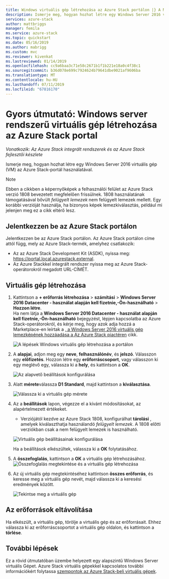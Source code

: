 ```yaml
---
title: Windows virtuális gép létrehozása az Azure Stack portálon |} A Microsoft Docs
description: Ismerje meg, hogyan hozhat létre egy Windows Server 2016 virtuális gép (VM) az Azure Stack portálon.
services: azure-stack
author: mattbriggs
manager: femila
ms.service: azure-stack
ms.topic: quickstart
ms.date: 05/16/2019
ms.author: mabrigg
ms.custom: mvc
ms.reviewer: kivenkat
ms.lastreviewed: 01/14/2019
ms.openlocfilehash: cc9a6baa3c71e58c2671b1f1b221e18a0c4f38c1
ms.sourcegitcommit: b36d078e699c7924624b79641dbe9021af9606ba
ms.translationtype: MT
ms.contentlocale: hu-HU
ms.lasthandoff: 07/11/2019
ms.locfileid: "67816170"
---
```

# <a name="quickstart-create-a-windows-server-vm-with-the-azure-stack-portal"></a>Gyors útmutató: Windows server rendszerű virtuális gép létrehozása az Azure Stack portal

*Vonatkozik: Az Azure Stack integrált rendszerek és az Azure Stack fejlesztői készlete*

Ismerje meg, hogyan hozhat létre egy Windows Server 2016 virtuális gép (VM) az Azure Stack-portál használatával.

> [!NOTE]  
> Ebben a cikkben a képernyőképek a felhasználói felület az Azure Stack verzió 1808 bevezetett megfelelően frissülnek. 1808 használatának támogatásával bővült *felügyelt lemezek* nem felügyelt lemezek mellett. Egy korábbi verzióját használja, ha bizonyos képek lemezkiválasztás, például mi jelenjen meg ez a cikk eltérő lesz.  


## <a name="sign-in-to-the-azure-stack-portal"></a>Jelentkezzen be az Azure Stack portálon

Jelentkezzen be az Azure Stack portálon. Az Azure Stack portálon címe attól függ, mely az Azure Stack-termék, amelyhez csatlakozik:

* Az az Azure Stack Development Kit (ASDK), nyissa meg: https://portal.local.azurestack.external.
* Az Azure Stackkel integrált rendszer nyissa meg az Azure Stack-operátorokról megadott URL-CÍMÉT.

## <a name="create-a-vm"></a>Virtuális gép létrehozása

1. Kattintson a **+ erőforrás létrehozása** > **számítási** > **Windows Server 2016 Datacenter - használat alapján kell fizetnie,-Ön-használható**  >   **Hozzon létre**. <br> Ha nem látja a **Windows Server 2016 Datacenter - használat alapján kell fizetnie,-Ön-használható** bejegyzést, lépjen kapcsolatba az Azure Stack-operátorokról, és kérje meg, hogy azok adja hozzá a Marketplace-en leírtak a [, a Windows Server 2016 virtuális gép lemezképének hozzáadása a Az Azure Stack piactéren](../operator/azure-stack-create-and-publish-marketplace-item.md) cikk.

    ![A lépések Windows virtuális gép létrehozása a portálon](media/azure-stack-quick-windows-portal/image01.png)

2. A **alapjai**, adjon meg egy **neve**, **felhasználónév**, és **jelszó**. Válasszon egy **előfizetés**. Hozzon létre egy **erőforráscsoport**, vagy válasszon ki egy meglévő egy, válassza ki a **hely**, és kattintson a **OK**.

    ![Az alapvető beállítások konfigurálása](media/azure-stack-quick-windows-portal/image02.png)

3. Alatt **mérete**válassza **D1 Standard**, majd kattintson a **kiválasztása**.  

    ![Válassza ki a virtuális gép mérete](media/azure-stack-quick-windows-portal/image03.png)

4. Az a **beállítások** lapon, végezze el a kívánt módosításokat, az alapértelmezett értékeket.
   - Verziójától kezdve az Azure Stack 1808, konfigurálhat **tárolási** , amelyek kiválaszthatja használandó *felügyelt lemezek*. A 1808 előtti verziókban csak a nem felügyelt lemezek is használható.  

   ![Virtuális gép beállításainak konfigurálása](media/azure-stack-quick-windows-portal/image04.png)  

   Ha a beállítások elkészültek, válassza ki a **OK** folytatásához.

5. A **összefoglalás**, kattintson a **OK** a virtuális gép létrehozásához.
    ![Összefoglalás megtekintése és a virtuális gép létrehozása](media/azure-stack-quick-windows-portal/image05.png)

6. Az új virtuális gép megtekintéséhez kattintson **összes erőforrás**, és keresse meg a virtuális gép nevét, majd válassza ki a keresési eredmények között.

    ![Tekintse meg a virtuális gép](media/azure-stack-quick-windows-portal/image06.png)

## <a name="clean-up-resources"></a>Az erőforrások eltávolítása

Ha elkészült, a virtuális gép, törölje a virtuális gép és az erőforrásait. Ehhez válassza ki az erőforráscsoportot a virtuális gép oldalon, és kattintson a **törlése**.

## <a name="next-steps"></a>További lépések

Ez a rövid útmutatóban üzembe helyezett egy alapszintű Windows Server virtuális Gépet. Azure Stack virtuális gépekkel kapcsolatos további információkért folytassa [szempontok az Azure Stack-beli virtuális gépek](azure-stack-vm-considerations.md).
